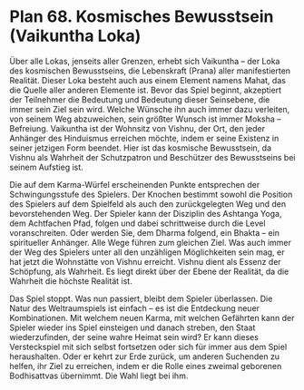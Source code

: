 # Plan 68. Kosmisches Bewusstsein (Vaikuntha Loka)

Über alle Lokas, jenseits aller Grenzen, erhebt sich Vaikuntha – der Loka des kosmischen Bewusstseins, die Lebenskraft (Prana) aller manifestierten Realität. Dieser Loka besteht auch aus einem Element namens Mahat, das die Quelle aller anderen Elemente ist. Bevor das Spiel beginnt, akzeptiert der Teilnehmer die Bedeutung und Bedeutung dieser Seinsebene, die immer sein Ziel sein wird. Welche Wünsche ihn auch immer dazu verleiten, von seinem Weg abzuweichen, sein größter Wunsch ist immer Moksha – Befreiung. Vaikuntha ist der Wohnsitz von Vishnu, der Ort, den jeder Anhänger des Hinduismus erreichen möchte, indem er seine Existenz in seiner jetzigen Form beendet. Hier ist das kosmische Bewusstsein, da Vishnu als Wahrheit der Schutzpatron und Beschützer des Bewusstseins bei seinem Aufstieg ist.

Die auf dem Karma-Würfel erscheinenden Punkte entsprechen der Schwingungsstufe des Spielers. Der Knochen bestimmt sowohl die Position des Spielers auf dem Spielfeld als auch den zurückgelegten Weg und den bevorstehenden Weg. Der Spieler kann der Disziplin des Ashtanga Yoga, dem Achtfachen Pfad, folgen und dabei schrittweise durch die Level voranschreiten. Oder werden Sie, dem Dharma folgend, ein Bhakta – ein spiritueller Anhänger. Alle Wege führen zum gleichen Ziel. Was auch immer der Weg des Spielers unter all den unzähligen Möglichkeiten sein mag, er hat jetzt die Wohnstätte von Vishnu erreicht. Vishnu dient als Essenz der Schöpfung, als Wahrheit. Es liegt direkt über der Ebene der Realität, da die Wahrheit die höchste Realität ist.

Das Spiel stoppt. Was nun passiert, bleibt dem Spieler überlassen. Die Natur des Weltraumspiels ist einfach – es ist die Entdeckung neuer Kombinationen. Mit welchem neuen Karma, mit welchen Gefährten kann der Spieler wieder ins Spiel einsteigen und danach streben, den Staat wiederzufinden, der seine wahre Heimat sein wird? Er kann dieses Versteckspiel mit sich selbst fortsetzen oder sich für immer aus dem Spiel heraushalten. Oder er kehrt zur Erde zurück, um anderen Suchenden zu helfen, ihr Ziel zu erreichen, indem er die Rolle eines zweimal geborenen Bodhisattvas übernimmt. Die Wahl liegt bei ihm.
